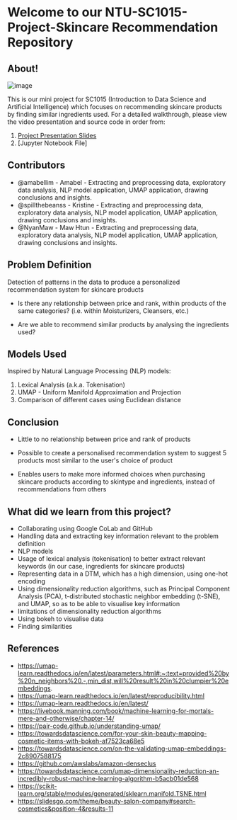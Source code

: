 # Welcome to our NTU-SC1015-Project-Skincare Recommendation Repository

## About!

![image](https://user-images.githubusercontent.com/85445638/164944612-d9bd5723-d2fe-4763-90f8-b637a9e9de8b.png)

This is our mini project for SC1015 (Introduction to Data Science and Artificial Intelligence) which focuses on recommending skincare products by finding similar ingredients used. For a detailed walkthrough, please view the video presentation and source code in order from:

1. [Project Presentation Slides](https://github.com/NyanMaw/NTU-SC1015-Project-SkincareRecommendation/blob/main/Project%20Presentation%20Slides_Skincare%20Recommendation.pdf)
2. [Jupyter Notebook File]
  
## Contributors

- @amabellim - Amabel - Extracting and preprocessing data, exploratory data analysis, NLP model application, UMAP application, drawing conclusions and insights.
- @spillthebeanss - Kristine - Extracting and preprocessing data, exploratory data analysis, NLP model application, UMAP application, drawing conclusions and insights.
- @NyanMaw - Maw Htun - Extracting and preprocessing data, exploratory data analysis, NLP model application, UMAP application, drawing conclusions and insights.

## Problem Definition
Detection of patterns in the data to produce a personalized recommendation system for skincare products

- Is there any relationship between price and rank, within products of the same categories? (i.e. within Moisturizers, Cleansers, etc.)

- Are we able to recommend similar products by analysing the ingredients used?

## Models Used

Inspired by Natural Language Processing (NLP) models:
1. Lexical Analysis (a.k.a. Tokenisation)
2. UMAP - Uniform Manifold Approximation and Projection
3. Comparison of different cases using Euclidean distance

## Conclusion

- Little to no relationship between price and rank of products

- Possible to create a personalised recommendation system to suggest 5 products most similar to the user's choice of product
- Enables users to make more informed choices when purchasing skincare products according to skintype and ingredients, instead of recommendations from others


## What did we learn from this project?

- Collaborating using Google CoLab and GitHub
- Handling data and extracting key information relevant to the problem definition
- NLP models
- Usage of lexical analysis (tokenisation) to better extract relevant keywords (in our case, ingredients for skincare products)
- Representing data in a DTM, which has a high dimension, using one-hot encoding
- Using dimensionality reduction algorithms, such as Principal Component Analysis (PCA), t-distributed stochastic neighbor embedding (t-SNE), and UMAP, so as to be able to visualise key information
- limitations of dimensionality reduction algorithms
- Using bokeh to visualise data
- Finding similarities

## References

- https://umap-learn.readthedocs.io/en/latest/parameters.html#:~:text=provided%20by%20n_neighbors%20.-,min_dist,will%20result%20in%20clumpier%20embeddings.
- https://umap-learn.readthedocs.io/en/latest/reproducibility.html
- https://umap-learn.readthedocs.io/en/latest/
- https://livebook.manning.com/book/machine-learning-for-mortals-mere-and-otherwise/chapter-14/
- https://pair-code.github.io/understanding-umap/
- https://towardsdatascience.com/for-your-skin-beauty-mapping-cosmetic-items-with-bokeh-af7523ca68e5
- https://towardsdatascience.com/on-the-validating-umap-embeddings-2c8907588175
- https://github.com/awslabs/amazon-denseclus
- https://towardsdatascience.com/umap-dimensionality-reduction-an-incredibly-robust-machine-learning-algorithm-b5acb01de568
- https://scikit-learn.org/stable/modules/generated/sklearn.manifold.TSNE.html
- https://slidesgo.com/theme/beauty-salon-company#search-cosmetics&position-4&results-11


